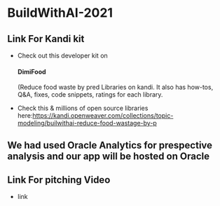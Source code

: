# BuildWithAI-2021

<h2> Link For Kandi kit </h2>

- Check out this developer kit on <h4> DimiFood </h4>(Reduce food waste by pred Libraries on kandi. It also has how-tos, Q&A, fixes, code snippets, ratings for each library. 

 - Check this & millions of open source libraries here:https://kandi.openweaver.com/collections/topic-modeling/builwithai-reduce-food-wastage-by-p

## We had used Oracle Analytics for prespective analysis and our app will be hosted on Oracle

## Link For pitching Video 
- link
